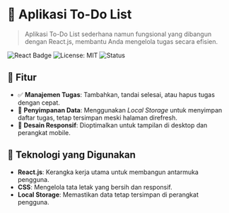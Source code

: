 # 📝 Aplikasi To-Do List

> Aplikasi To-Do List sederhana namun fungsional yang dibangun dengan React.js, membantu Anda mengelola tugas secara efisien.

![React Badge](https://img.shields.io/badge/React-18.2.0-blue.svg) ![License: MIT](https://img.shields.io/badge/License-MIT-green.svg) ![Status](https://img.shields.io/badge/Status-Active-success.svg)

## 🚀 Fitur
- ✅ **Manajemen Tugas**: Tambahkan, tandai selesai, atau hapus tugas dengan cepat.
- 💾 **Penyimpanan Data**: Menggunakan *Local Storage* untuk menyimpan daftar tugas, tetap tersimpan meski halaman direfresh.
- 📱 **Desain Responsif**: Dioptimalkan untuk tampilan di desktop dan perangkat mobile.

## 🔧 Teknologi yang Digunakan
- **React.js**: Kerangka kerja utama untuk membangun antarmuka pengguna.
- **CSS**: Mengelola tata letak yang bersih dan responsif.
- **Local Storage**: Memastikan data tetap tersimpan di perangkat pengguna.
